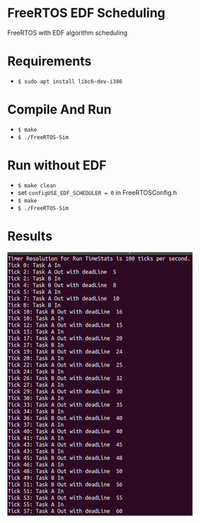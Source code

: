 # FreeRTOS EDF Scheduling

FreeRTOS with EDF algorithm scheduling

# Requirements
  - ```$ sudo apt install libc6-dev-i386```
  
# Compile And Run
  - ```$ make```
  - ```$ ./FreeRTOS-Sim```

# Run without EDF
  - ```$ make clean```
  - set ```configUSE_EDF_SCHEDULER = 0``` in FreeRTOSConfig.h
  - ```$ make```
  - ```$ ./FreeRTOS-Sim```
  
 # Results
  ![Result](results.png)
